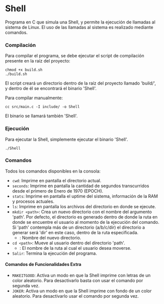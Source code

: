 Shell
===
Programa en C que simula una Shell, y permite la ejecución de llamadas al sistema de Linux. El uso de las llamadas
al sistema es realizado mediante comandos.

### Compilación
Para compilar el programa, se debe ejecutar el script de compilación presente en la raíz del proyecto:
```
chmod +x build.sh
./build.sh
```
El script creará un directorio dentro de la raíz del proyecto llamado 'build/', y dentro de él se encontrará el binario
'Shell'.

Para compilar manualmente:
```
cc src/main.c -I include/ -o Shell
```
El binario se llamará también 'Shell'.

### Ejecución
Para ejecutar la Shell, simplemente ejecutar el binario 'Shell'.

```
./Shell
```

### Comandos
Todos los comandos disponibles en la consola:
  * `cwd`: Imprime en pantalla el directorio actual.
  * `seconds`: Imprime en pantalla la cantidad de segundos transcurridos desde el primero de Enero de 1970 (EPOCH).
  * `stats`: Imprime en pantalla el uptime del sistema, información de la RAM y procesos actuales.
  * `ls`: Imprime en pantalla los archivos del directorio en donde se ejecute.
  * `mkdir <path>`: Crea un nuevo directorio con el nombre del argumento 'path'. Por defecto, el directorio es generado
  dentro de donde la ruta en donde se encuentre el usuario al momento de la ejecución del comando. Si 'path' contempla
  más de un directorio (a/b/c/dir) el directorio a generar será 'dir' en este caso, dentro de la ruta especificada.
    * <path>: Nombre del nuevo directorio.
  * `cd <path>`: Mueve al usuario dentro del directorio 'path'.
    * <path>: El nombre de la ruta al cual el usuario desea moverse.
  * `Salir`: Termina la ejecución del programa.

#### Comandos de Funcionalidades Extra
  * `MAKEITGOOD`: Activa un modo en que la Shell imprime con letras de un color aleatorio. Para desactivarlo basta con 
  usar el comando por segunda vez.
  * `JOKER`: Activa un modo en que la Shell imprime con fondo de un color aleatorio. Para desactivarlo usar el comando
  por segunda vez.
